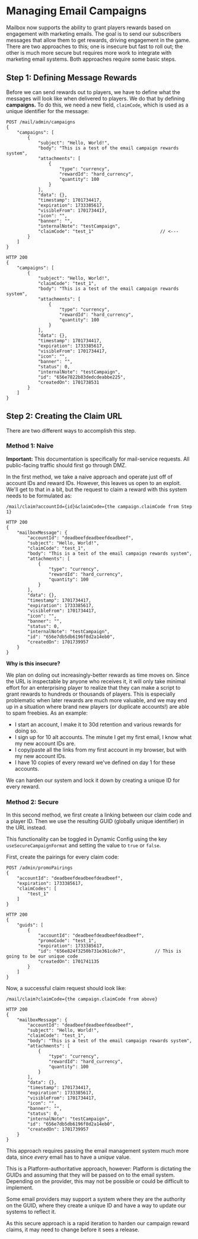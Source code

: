 # Managing Email Campaigns

Mailbox now supports the ability to grant players rewards based on engagement with marketing emails.  The goal is to send our subscribers messages that allow them to get rewards, driving engagement in the game.  There are two approaches to this; one is insecure but fast to roll out; the other is much more secure but requires more work to integrate with marketing email systems.  Both approaches require some basic steps.

## Step 1: Defining Message Rewards

Before we can send rewards out to players, we have to define what the messages will look like when delivered to players.  We do that by defining **campaigns.**  To do this, we need a new field, `claimCode`, which is used as a unique identifier for the message:


```
POST /mail/admin/campaigns
{
    "campaigns": [
        {
            "subject": "Hello, World!",
            "body": "This is a test of the email campaign rewards system",
            "attachments": [
                {
                    "type": "currency",
                    "rewardId": "hard_currency",
                    "quantity": 100
                }
            ],
            "data": {},
            "timestamp": 1701734417,
            "expiration": 1733385617,
            "visibleFrom": 1701734417,
            "icon": "",
            "banner": "",
            "internalNote": "testCampaign",
            "claimCode": "test_1"                         // <---
        }
    ]
}

HTTP 200
{
    "campaigns": [
        {
            "subject": "Hello, World!",
            "claimCode": "test_1",
            "body": "This is a test of the email campaign rewards system",
            "attachments": [
                {
                    "type": "currency",
                    "rewardId": "hard_currency",
                    "quantity": 100
                }
            ],
            "data": {},
            "timestamp": 1701734417,
            "expiration": 1733385617,
            "visibleFrom": 1701734417,
            "icon": "",
            "banner": "",
            "status": 0,
            "internalNote": "testCampaign",
            "id": "656e7822b83dedcdeabbe225",
            "createdOn": 1701738531
        }
    ]
}
```

## Step 2: Creating the Claim URL

There are two different ways to accomplish this step.  

### Method 1: Naive

**Important:** This documentation is specifically for mail-service requests.  All public-facing traffic should first go through DMZ.

In the first method, we take a naive approach and operate just off of account IDs and reward IDs.  However, this leaves us open to an exploit.  We'll get to that in a bit, but the request to claim a reward with this system needs to be formulated as:

```
/mail/claim?accountId={id}&claimCode={the campaign.claimCode from Step 1}

HTTP 200
{
    "mailboxMessage": {
        "accountId": "deadbeefdeadbeefdeadbeef",
        "subject": "Hello, World!",
        "claimCode": "test_1",
        "body": "This is a test of the email campaign rewards system",
        "attachments": [
            {
                "type": "currency",
                "rewardId": "hard_currency",
                "quantity": 100
            }
        ],
        "data": {},
        "timestamp": 1701734417,
        "expiration": 1733385617,
        "visibleFrom": 1701734417,
        "icon": "",
        "banner": "",
        "status": 0,
        "internalNote": "testCampaign",
        "id": "656e7db5db6196f8d2a14eb0",
        "createdOn": 1701739957
    }
}
```

**Why is this insecure?**

We plan on doling out increasingly-better rewards as time moves on.  Since the URL is inspectable by anyone who receives it, it will only take minimal effort for an enterprising player to realize that they can make a script to grant rewards to hundreds or thousands of players.  This is especially problematic when later rewards are much more valuable, and we may end up in a situation where brand new players (or duplicate accounts!) are able to spam freebies.  As an example:

* I start an account, I make it to 30d retention and various rewards for doing so.
* I sign up for 10 alt accounts.  The minute I get my first email, I know what my new account IDs are.
* I copy/paste all the links from my first account in my browser, but with my new account IDs.
* I have 10 copies of every reward we've defined on day 1 for these accounts.

We can harden our system and lock it down by creating a unique ID for every reward.

### Method 2: Secure

In this second method, we first create a linking between our claim code and a player ID.  Then we use the resulting GUID (globally unique identifier) in the URL instead.

This functionality can be toggled in Dynamic Config using the key `useSecureCampaignFormat` and setting the value to `true` or `false`.

First, create the pairings for every claim code:

```
POST /admin/promoPairings
{
    "accountId": "deadbeefdeadbeefdeadbeef",
    "expiration": 1733385617,
    "claimCodes": [
        "test_1"
    ]
}

HTTP 200
{
    "guids": [
        {
            "accountId": "deadbeefdeadbeefdeadbeef",
            "promoCode": "test_1",
            "expiration": 1733385617,
            "id": "656e824f3250b731e361cde7",           // This is going to be our unique code
            "createdOn": 1701741135
        }
    ]
}
```

Now, a successful claim request should look like:

```
/mail/claim?claimCode={the campaign.claimCode from above}

HTTP 200
{
    "mailboxMessage": {
        "accountId": "deadbeefdeadbeefdeadbeef",
        "subject": "Hello, World!",
        "claimCode": "test_1",
        "body": "This is a test of the email campaign rewards system",
        "attachments": [
            {
                "type": "currency",
                "rewardId": "hard_currency",
                "quantity": 100
            }
        ],
        "data": {},
        "timestamp": 1701734417,
        "expiration": 1733385617,
        "visibleFrom": 1701734417,
        "icon": "",
        "banner": "",
        "status": 0,
        "internalNote": "testCampaign",
        "id": "656e7db5db6196f8d2a14eb0",
        "createdOn": 1701739957
    }
}
```

This approach requires passing the email management system much more data, since _every_ email has to have a _unique_ value.

This is a Platform-authoritative approach, however: Platform is dictating the GUIDs and assuming that they will be passed on to the email system.  Depending on the provider, this may not be possible or could be difficult to implement.

Some email providers may support a system where they are the authority on the GUID, where they create a unique ID and have a way to update our systems to reflect it.

As this secure approach is a rapid iteration to harden our campaign reward claims, it may need to change before it sees a release.
